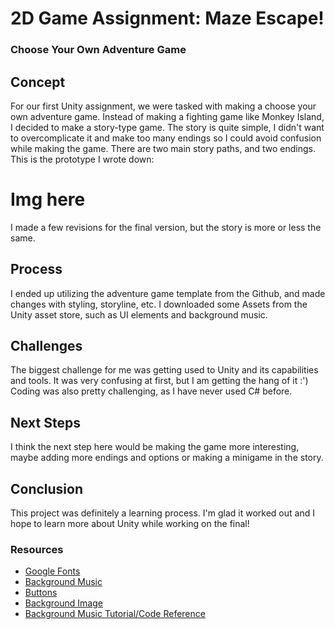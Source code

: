 # 2D Game Assignment: Maze Escape!
### Choose Your Own Adventure Game

## Concept
For our first Unity assignment, we were tasked with making a choose your own adventure game. 
Instead of making a fighting game like Monkey Island, I decided to make a story-type game. 
The story is quite simple, I didn't want to overcomplicate it and make too many endings so I could avoid confusion while making the game. 
There are two main story paths, and two endings. This is the prototype I wrote down:
# Img here
I made a few revisions for the final version, but the story is more or less the same.

## Process
I ended up utilizing the adventure game template from the Github, and made changes with styling, storyline, etc. 
I downloaded some Assets from the Unity asset store, such as UI elements and background music. 


## Challenges
The biggest challenge for me was getting used to Unity and its capabilities and tools. It was very confusing at first, but I am getting the hang of it :')
Coding was also pretty challenging, as I have never used C# before. 

## Next Steps
I think the next step here would be making the game more interesting, maybe adding more endings and options or making a minigame in the story. 


## Conclusion
This project was definitely a learning process. I'm glad it worked out and I hope to learn more about Unity while working on the final!

### Resources
* [Google Fonts](https://fonts.google.com)
* [Background Music](https://assetstore.unity.com/packages/audio/music/free-cinematic-music-sketches-227934)
* [Buttons](https://assetstore.unity.com/packages/2d/gui/icons/2d-simple-ui-pack-218050)
* [Background Image](https://www.google.com/url?sa=i&url=https%3A%2F%2Fwww.hp-lexicon.org%2Fthing%2Ftriwizard-maze%2F&psig=AOvVaw25tAyhPSuXM93yM9CuHk5G&ust=1668447473800000&source=images&cd=vfe&ved=0CBEQjhxqFwoTCLCvw6rZq_sCFQAAAAAdAAAAABAD)
* [Background Music Tutorial/Code Reference](https://www.youtube.com/watch?v=1Y6suVBaBK8)

